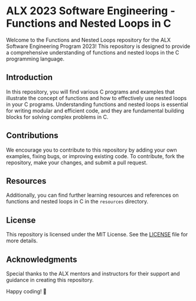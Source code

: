 # ALX 2023 Software Engineering - Functions and Nested Loops in C

Welcome to the Functions and Nested Loops repository for the ALX Software Engineering Program 2023! This repository is designed to provide a comprehensive understanding of functions and nested loops in the C programming language.

## Introduction

In this repository, you will find various C programs and examples that illustrate the concept of functions and how to effectively use nested loops in your C programs. Understanding functions and nested loops is essential for writing modular and efficient code, and they are fundamental building blocks for solving complex problems in C.

## Contributions

We encourage you to contribute to this repository by adding your own examples, fixing bugs, or improving existing code. To contribute, fork the repository, make your changes, and submit a pull request.

## Resources

Additionally, you can find further learning resources and references on functions and nested loops in C in the `resources` directory.

## License

This repository is licensed under the MIT License. See the [LICENSE](LICENSE) file for more details.

## Acknowledgments

Special thanks to the ALX mentors and instructors for their support and guidance in creating this repository.

Happy coding! 🚀